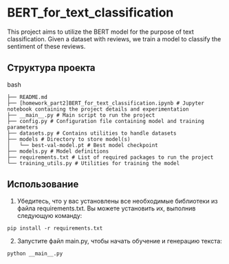 # BERT_for_text_classification

This project aims to utilize the BERT model for the purpose of text classification. Given a dataset with reviews, we train a model to classify the sentiment of these reviews.

## Структура проекта

bash
```
├── README.md
├── [homework_part2]BERT_for_text_classification.ipynb # Jupyter notebook containing the project details and experimentation
├── __main__.py # Main script to run the project
├── config.py # Configuration file containing model and training parameters
├── datasets.py # Contains utilities to handle datasets
├── models # Directory to store model(s)
│   └── best-val-model.pt # Best model checkpoint
├── models.py # Model definitions
├── requirements.txt # List of required packages to run the project
└── training_utils.py # Utilities for training the model
```

## Использование

1. Убедитесь, что у вас установлены все необходимые библиотеки из файла requirements.txt. Вы можете установить их, выполнив следующую команду:

```
pip install -r requirements.txt
```

2. Запустите файл main.py, чтобы начать обучение и генерацию текста:

```
python __main__.py
```
